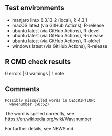 ## Test environments

* manjaro linux 6.3.13-2 (local), R-4.3.1
* macOS latest (via GitHub Actions), R-release
* ubuntu latest (via GitHub Actions), R-devel
* ubuntu latest (via GitHub Actions), R-release
* ubuntu latest (via GitHub Actions), R-oldrel
* windows latest (via GitHub Actions), R-release


## R CMD check results

0 errors | 0 warnings | 1 note


## Comments

    Possibly misspelled words in DESCRIPTION:
      wavenumber (50:62)

The word is spelled correctly, see https://en.wikipedia.org/wiki/Wavenumber

For further details, see NEWS.md
